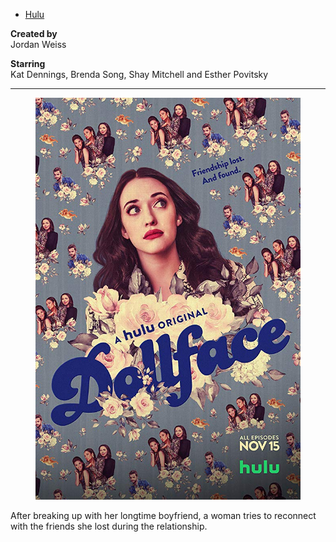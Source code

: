 <ul class="tags">
  <li><a href="https://www.hulu.com/dollface" target="_blank">Hulu</a></li>
</ul>

**Created by**  
Jordan Weiss

**Starring**  
Kat Dennings, Brenda Song, Shay Mitchell and Esther Povitsky

---

<div class="row">
  <figure class="flex-child flex-child-third">
    <img src="img/dollface/poster.jpg" alt="I, Tonya poster">
  </figure>
  <p class="flex-child flex-child-two-third">
    After breaking up with her longtime boyfriend, a woman tries to reconnect with the friends she lost during the relationship.
  </p>
</div>
